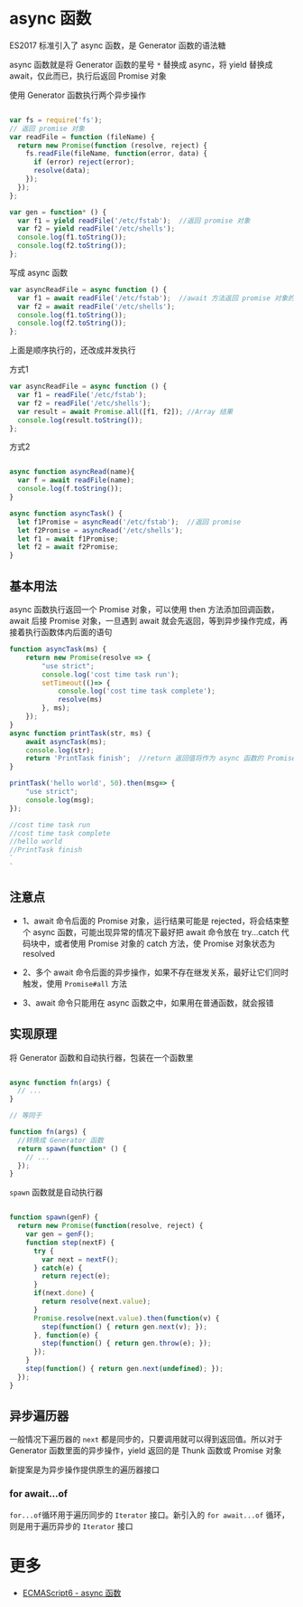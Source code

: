 # async 函数

ES2017 标准引入了 async 函数，是 Generator 函数的语法糖

async 函数就是将 Generator 函数的星号 `*` 替换成 async，将 yield 替换成 await，仅此而已，执行后返回 Promise 对象

使用 Generator 函数执行两个异步操作

```javascript

var fs = require('fs');
// 返回 promise 对象
var readFile = function (fileName) {
  return new Promise(function (resolve, reject) {
    fs.readFile(fileName, function(error, data) {
      if (error) reject(error);
      resolve(data);
    });
  });
};

var gen = function* () {
  var f1 = yield readFile('/etc/fstab');  //返回 promise 对象
  var f2 = yield readFile('/etc/shells');
  console.log(f1.toString());
  console.log(f2.toString());
};
```

写成 async 函数

```javascript
var asyncReadFile = async function () {
  var f1 = await readFile('/etc/fstab');  //await 方法返回 promise 对象的执行结果，或者表达式本身，如果非 promise 对象
  var f2 = await readFile('/etc/shells');
  console.log(f1.toString());
  console.log(f2.toString());
};
```

上面是顺序执行的，还改成并发执行

方式1

```javascript
var asyncReadFile = async function () {
  var f1 = readFile('/etc/fstab');
  var f2 = readFile('/etc/shells');
  var result = await Promise.all([f1, f2]); //Array 结果
  console.log(result.toString());
};
```

方式2

```javascript

async function asyncRead(name){
  var f = await readFile(name);
  console.log(f.toString());
}

async function asyncTask() {
  let f1Promise = asyncRead('/etc/fstab');  //返回 promise
  let f2Promise = asyncRead('/etc/shells');
  let f1 = await f1Promise;
  let f2 = await f2Promise;
}
```

## 基本用法

async 函数执行返回一个 Promise 对象，可以使用 then 方法添加回调函数，await 后接 Promise 对象，一旦遇到 await 就会先返回，等到异步操作完成，再接着执行函数体内后面的语句

```javascript
function asyncTask(ms) {
    return new Promise(resolve => {
        "use strict";
        console.log('cost time task run');
        setTimeout(()=> {
            console.log('cost time task complete');
            resolve(ms)
        }, ms);
    });
}
async function printTask(str, ms) {
    await asyncTask(ms);
    console.log(str);
    return 'PrintTask finish';  //return 返回值将作为 async 函数的 Promise 对象的 then方 法回调函数的参数
}

printTask('hello world', 50).then(msg=> {
    "use strict";
    console.log(msg);
});

//cost time task run
//cost time task complete
//hello world
//PrintTask finish
`
`
```

## 注意点

- 1、await 命令后面的 Promise 对象，运行结果可能是 rejected，将会结束整个 async 函数，可能出现异常的情况下最好把 await 命令放在 try...catch 代码块中，或者使用 Promise 对象的 catch 方法，使 Promise 对象状态为 resolved

- 2、多个 await 命令后面的异步操作，如果不存在继发关系，最好让它们同时触发，使用 `Promise#all` 方法

- 3、await 命令只能用在 async 函数之中，如果用在普通函数，就会报错

## 实现原理

将 Generator 函数和自动执行器，包装在一个函数里

```javascript

async function fn(args) {
  // ...
}

// 等同于

function fn(args) {
  //转换成 Generator 函数
  return spawn(function* () {
    // ...
  });
}
```

`spawn` 函数就是自动执行器

```javascript

function spawn(genF) {
  return new Promise(function(resolve, reject) {
    var gen = genF();
    function step(nextF) {
      try {
        var next = nextF();
      } catch(e) {
        return reject(e);
      }
      if(next.done) {
        return resolve(next.value);
      }
      Promise.resolve(next.value).then(function(v) {
        step(function() { return gen.next(v); });
      }, function(e) {
        step(function() { return gen.throw(e); });
      });
    }
    step(function() { return gen.next(undefined); });
  });
}
```

## 异步遍历器

一般情况下遍历器的 `next` 都是同步的，只要调用就可以得到返回值。所以对于 Generator 函数里面的异步操作，yield 返回的是 Thunk 函数或 Promise 对象

新提案是为异步操作提供原生的遍历器接口

### for await...of

`for...of`循环用于遍历同步的 `Iterator` 接口。新引入的 `for await...of` 循环，则是用于遍历异步的 `Iterator` 接口

# 更多

- [ECMAScript6 - async 函数](http://es6.ruanyifeng.com/#docs/async)
